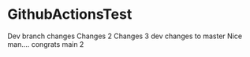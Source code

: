 # GithubActionsTest
 Dev branch changes
Changes 2
Changes 3
dev changes to master
Nice man.... congrats
main 2
